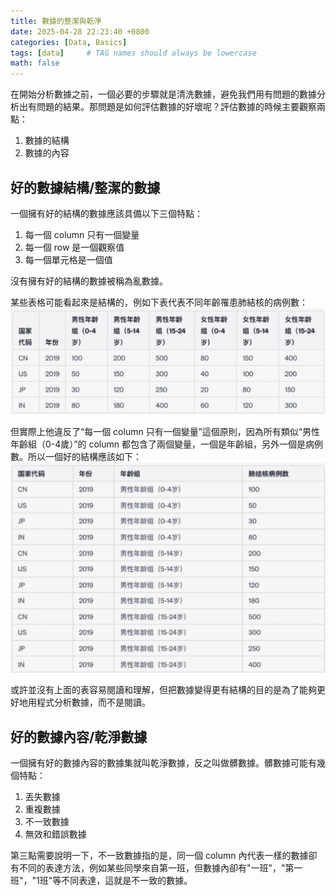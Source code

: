 ```yaml
---
title: 數據的整潔與乾淨
date: 2025-04-28 22:23:40 +0800
categories: [Data, Basics]
tags: [data]     # TAG names should always be lowercase
math: false
---
```


在開始分析數據之前，一個必要的步驟就是清洗數據，避免我們用有問題的數據分析出有問題的結果。那問題是如何評估數據的好壞呢？評估數據的時候主要觀察兩點：

1. 數據的結構
2. 數據的內容

## 好的數據結構/整潔的數據

一個擁有好的結構的數據應該具備以下三個特點：

1. 每一個 column 只有一個變量
2. 每一個 row 是一個觀察值
3. 每一個單元格是一個值

沒有擁有好的結構的數據被稱為亂數據。

某些表格可能看起來是結構的，例如下表代表不同年齡罹患肺結核的病例數：
![](../assets/img/site-imgs/data-tidy-clean-1.png)

但實際上他違反了“每一個 column 只有一個變量”這個原則，因為所有類似“男性年齡組（0-4歲）”的 column 都包含了兩個變量，一個是年齡組，另外一個是病例數。所以一個好的結構應該如下：
![](../assets/img/site-imgs/data-tidy-clean-2.png)

或許並沒有上面的表容易閱讀和理解，但把數據變得更有結構的目的是為了能夠更好地用程式分析數據，而不是閱讀。

## 好的數據內容/乾淨數據

一個擁有好的數據內容的數據集就叫乾淨數據，反之叫做髒數據。髒數據可能有幾個特點：

1. 丟失數據
2. 重複數據
3. 不一致數據
4. 無效和錯誤數據

第三點需要說明一下，不一致數據指的是，同一個 column 內代表一樣的數據卻有不同的表達方法，例如某些同學來自第一班，但數據內卻有"一班"，"第一班"，"1班"等不同表達，這就是不一致的數據。
